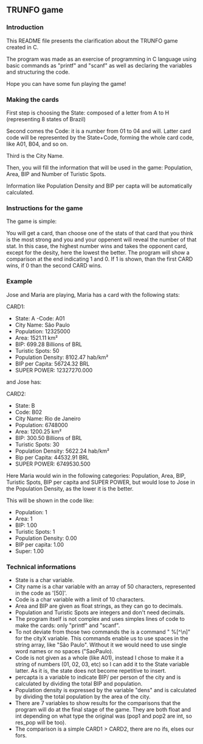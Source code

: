 ## TRUNFO game

### Introduction

This README file presents the clarification about the TRUNFO game created in C.

The program was made as an exercise of programming in C language using basic commands as "printf" and "scanf" as well as declaring the variables and structuring the code.

Hope you can have some fun playing the game!


### Making the cards

First step is choosing the State: composed of a letter from A to H (representing 8 states of Brazil)

Second comes the Code: it is a number from 01 to 04 and will. Latter card code will be represented by the State+Code, forming the whole card code, like A01, B04, and so on.

Third is the City Name.

Then, you will fill the information that will be used in the game: Population, Area, BIP and Number of Turistic Spots.

Information like Population Density and BIP per capta will be automatically calculated.


### Instructions for the game

The game is simple:

You will get a card, than choose one of the stats of that card that you think is the most strong and you and your oppenent will reveal the number of that stat. In this case, the highest number wins and takes the opponent card, except for the desity, here the lowest the better.
The program will show a comparison at the end indicating 1 and 0. If 1 is shown, than the first CARD wins, if 0 than the second CARD wins.


### Example

Jose and Maria are playing, Maria has a card with the following stats:

CARD1:
- State: A
-Code: A01
- City Name: São Paulo
- Population: 12325000
- Area: 1521.11 km²
- BIP: 699.28 Billions of BRL
- Turistic Spots: 50
- Population Density: 8102.47 hab/km²
- BIP per Capita: 56724.32 BRL
- SUPER POWER: 12327270.000

and Jose has:

CARD2:
- State: B
- Code: B02
- City Name: Rio de Janeiro
- Population: 6748000
- Area: 1200.25 km²
- BIP: 300.50 Billions of BRL
- Turistic Spots: 30
- Population Density: 5622.24 hab/km²
- Bip per Capita: 44532.91 BRL
- SUPER POWER: 6749530.500

Here Maria would win in the following categories: Population, Area, BIP, Turistic Spots, BIP per capita and SUPER POWER, but would lose to Jose in the Population Density, as the lower it is the better.

This will be shown in the code like:

- Population: 1
- Area: 1
- BIP: 1.00
- Turistic Spots: 1
- Population Density: 0.00
- BIP per capita: 1.00
- Super: 1.00


### Technical informations

- State is a char variable.
- City name is a char variable with an array of 50 characters, represented in the code as '[50]'.
- Code is a char variable with a limit of 10 characters.
- Area and BIP are given as float strings, as they can go to decimals.
- Population and Turistic Spots are integers and don't need decimals.
- The program itself is not complex and uses simples lines of code to make the cards: only "printf" and "scanf".
- To not deviate from those two commands the is a command " %[^\n]" for the cityX variable. This commands enable us to use spaces in the string array, like "São Paulo". Without it we would need to use single word names or no spaces ("SaoPaulo).
- Code is not given as a whole (like A01), instead I chose to make it a string of numbers (01, 02, 03, etc) so I can add it to the State variable latter. As it is, the state does not become repetitive to insert.
- percapta is a variable to indicate BIP/ per person of the city and is calculated by dividing the total BIP and population.
- Population density is expressed by the variable "dens" and is calculated by dividing the total population by the area of the city.
- There are 7 variables to show results for the comparisons that the program will do at the final stage of the game. They are both float and int depending on what type the original was (pop1 and pop2 are int, so res_pop will be too).
- The comparison is a simple CARD1 > CARD2, there are no ifs, elses our fors.